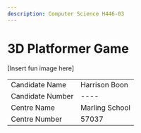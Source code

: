 ```yaml
---
description: Computer Science H446-03
---
```


# 3D Platformer Game

\[Insert fun image here]

|                  |                |
| ---------------- | -------------- |
| Candidate Name   | Harrison Boon  |
| Candidate Number | ----           |
| Centre Name      | Marling School |
| Centre Number    | 57037          |


